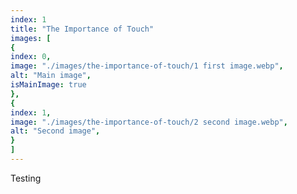 ```yaml
---
index: 1
title: "The Importance of Touch"
images: [
{
index: 0,
image: "./images/the-importance-of-touch/1 first image.webp",
alt: "Main image",
isMainImage: true
},
{
index: 1,
image: "./images/the-importance-of-touch/2 second image.webp",
alt: "Second image",
}
]
---
```


Testing

